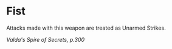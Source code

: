 # Fist
Attacks made with this weapon are treated as Unarmed Strikes.

*Valda's Spire of Secrets, p.300*